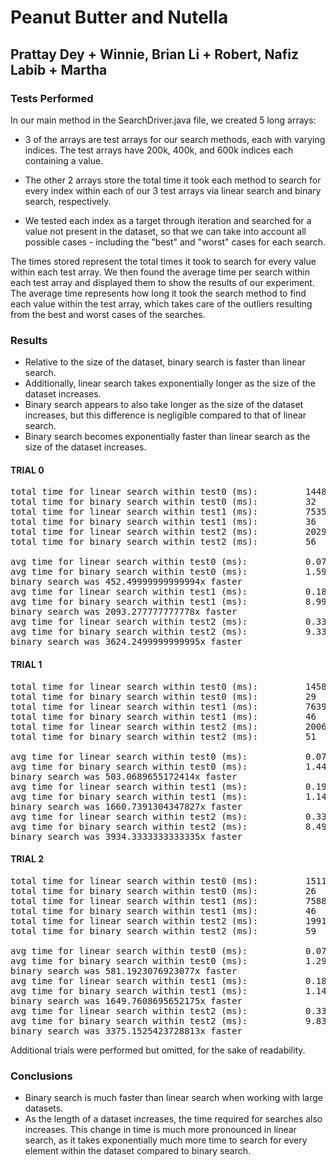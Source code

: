 # Peanut Butter and Nutella 
## Prattay Dey + Winnie, Brian Li + Robert, Nafiz Labib + Martha

### Tests Performed
In our main method in the SearchDriver.java file, we created 5 long arrays:

- 3 of the arrays are test arrays for our search methods, each with varying indices. The test arrays have 200k, 400k, and 600k indices each containing a value.
- The other 2 arrays store the total time it took each method to search for every index within each of our 3 test arrays via linear search and binary search, respectively. 

- We tested each index as a target through iteration and searched for a value not present in the dataset, so that we can take into account all possible cases - including the "best" and "worst" cases for each search.

The times stored represent the total times it took to search for every value within each test array. We then found the average time per search within each test array and displayed them to show the results of our experiment. The average time represents how long it took the search method to find each value within the test array, which takes care of the outliers resulting from the best and worst cases of the searches. 

### Results
- Relative to the size of the dataset, binary search is faster than linear search.
- Additionally, linear search takes exponentially longer as the size of the dataset increases.
- Binary search appears to also take longer as the size of the dataset increases, but this difference is negligible compared to that of linear search.
- Binary search becomes exponentially faster than linear search as the size of the dataset increases.

#### TRIAL 0
<pre>
total time for linear search within test0 (ms):         14480
total time for binary search within test0 (ms):         32
total time for linear search within test1 (ms):         75358
total time for binary search within test1 (ms):         36
total time for linear search within test2 (ms):         202958
total time for binary search within test2 (ms):         56

avg time for linear search within test0 (ms):           0.07239963800180998
avg time for binary search within test0 (ms):           1.5999920000399999E-4
binary search was 452.49999999999994x faster
avg time for linear search within test1 (ms):           0.18839452901367745
avg time for binary search within test1 (ms):           8.99997750005625E-5
binary search was 2093.277777777778x faster
avg time for linear search within test2 (ms):           0.3382627695620507
avg time for binary search within test2 (ms):           9.333317777803704E-5
binary search was 3624.2499999999995x faster
</pre>

#### TRIAL 1
<pre>
total time for linear search within test0 (ms):         14589
total time for binary search within test0 (ms):         29
total time for linear search within test1 (ms):         76394
total time for binary search within test1 (ms):         46
total time for linear search within test2 (ms):         200651
total time for binary search within test2 (ms):         51

avg time for linear search within test0 (ms):           0.07294463527682361
avg time for binary search within test0 (ms):           1.4499927500362497E-4
binary search was 503.0689655172414x faster
avg time for linear search within test1 (ms):           0.19098452253869366
avg time for binary search within test1 (ms):           1.1499971250071875E-4
binary search was 1660.7391304347827x faster
avg time for linear search within test2 (ms):           0.33441777597037337
avg time for binary search within test2 (ms):           8.499985833356944E-5
binary search was 3934.3333333333335x faster
</pre>

#### TRIAL 2
<pre>
total time for linear search within test0 (ms):         15111
total time for binary search within test0 (ms):         26
total time for linear search within test1 (ms):         75889
total time for binary search within test1 (ms):         46
total time for linear search within test2 (ms):         199134
total time for binary search within test2 (ms):         59

avg time for linear search within test0 (ms):           0.07555462222688887
avg time for binary search within test0 (ms):           1.2999935000325E-4
binary search was 581.1923076923077x faster
avg time for linear search within test1 (ms):           0.18972202569493576
avg time for binary search within test1 (ms):           1.1499971250071875E-4
binary search was 1649.7608695652175x faster
avg time for linear search within test2 (ms):           0.3318894468509219
avg time for binary search within test2 (ms):           9.83331694447176E-5
binary search was 3375.1525423728813x faster
</pre>

Additional trials were performed but omitted, for the sake of readability.

### Conclusions
- Binary search is much faster than linear search when working with large datasets.
- As the length of a dataset increases, the time required for searches also increases. This change in time is much more pronounced in linear search, as it takes exponentially much more time to search for every element within the dataset compared to binary search. 
